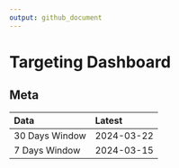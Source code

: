 ```yaml
---
output: github_document
---
```


# Targeting Dashboard



## Meta


|Data           |Latest     |
|:--------------|:----------|
|30 Days Window |2024-03-22 |
|7 Days Window  |2024-03-15 |
